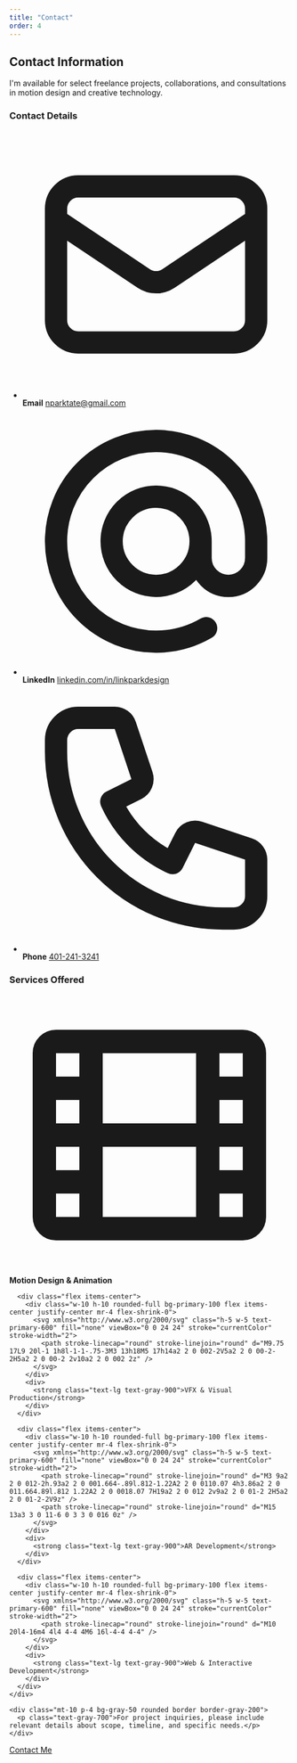 ```yaml
---
title: "Contact"
order: 4
---
```


<h2>Contact Information</h2>

I'm available for select freelance projects, collaborations, and consultations in motion design and creative technology.

<div class="grid grid-cols-1 md:grid-cols-2 gap-10 mt-16">
  <div class="bg-white p-10 rounded-xl shadow-md border-t-4 border-primary-500">
    <h3 class="text-2xl font-serif font-bold mb-6 text-gray-900">Contact Details</h3>
    <ul class="space-y-6">
      <li class="flex items-center">
        <div class="w-12 h-12 rounded-full bg-primary-100 flex items-center justify-center mr-4 flex-shrink-0">
          <svg xmlns="http://www.w3.org/2000/svg" class="h-6 w-6 text-primary-600" fill="none" viewBox="0 0 24 24" stroke="currentColor" stroke-width="2">
            <path stroke-linecap="round" stroke-linejoin="round" d="M3 8l7.89 5.26a2 2 0 002.22 0L21 8M5 19h14a2 2 0 002-2V7a2 2 0 00-2-2H5a2 2 0 00-2 2v10a2 2 0 002 2z" />
          </svg>
        </div>
        <div>
          <strong class="block text-lg text-gray-900 mb-1">Email</strong>
          <a href="mailto:nparktate@gmail.com" class="text-primary-600 hover:text-primary-800 text-lg font-medium transition-colors">nparktate@gmail.com</a>
        </div>
      </li>
      <li class="flex items-center">
        <div class="w-12 h-12 rounded-full bg-primary-100 flex items-center justify-center mr-4 flex-shrink-0">
          <svg xmlns="http://www.w3.org/2000/svg" class="h-6 w-6 text-primary-600" fill="none" viewBox="0 0 24 24" stroke="currentColor" stroke-width="2">
            <path stroke-linecap="round" stroke-linejoin="round" d="M16 12a4 4 0 10-8 0 4 4 0 008 0zm0 0v1.5a2.5 2.5 0 005 0V12a9 9 0 10-9 9m4.5-1.206a8.959 8.959 0 01-4.5 1.207" />
          </svg>
        </div>
        <div>
          <strong class="block text-lg text-gray-900 mb-1">LinkedIn</strong>
          <a href="https://www.linkedin.com/in/linkparkdesign/" target="_blank" rel="noopener" class="text-primary-600 hover:text-primary-800 text-lg font-medium transition-colors">linkedin.com/in/linkparkdesign</a>
        </div>
      </li>
      <li class="flex items-center">
        <div class="w-12 h-12 rounded-full bg-primary-100 flex items-center justify-center mr-4 flex-shrink-0">
          <svg xmlns="http://www.w3.org/2000/svg" class="h-6 w-6 text-primary-600" fill="none" viewBox="0 0 24 24" stroke="currentColor" stroke-width="2">
            <path stroke-linecap="round" stroke-linejoin="round" d="M3 5a2 2 0 012-2h3.28a1 1 0 01.948.684l1.498 4.493a1 1 0 01-.502 1.21l-2.257 1.13a11.042 11.042 0 005.516 5.516l1.13-2.257a1 1 0 011.21-.502l4.493 1.498a1 1 0 01.684.949V19a2 2 0 01-2 2h-1C9.716 21 3 14.284 3 6V5z" />
          </svg>
        </div>
        <div>
          <strong class="block text-lg text-gray-900 mb-1">Phone</strong>
          <a href="tel:4012413241" class="text-primary-600 hover:text-primary-800 text-lg font-medium transition-colors">401-241-3241</a>
        </div>
      </li>
    </ul>
  </div>
  
  <div class="bg-white p-10 rounded-xl shadow-md border-t-4 border-primary-500">
    <h3 class="text-2xl font-serif font-bold mb-6 text-gray-900">Services Offered</h3>
    <div class="space-y-5">
      <div class="flex items-center">
        <div class="w-10 h-10 rounded-full bg-primary-100 flex items-center justify-center mr-4 flex-shrink-0">
          <svg xmlns="http://www.w3.org/2000/svg" class="h-5 w-5 text-primary-600" fill="none" viewBox="0 0 24 24" stroke="currentColor" stroke-width="2">
            <path stroke-linecap="round" stroke-linejoin="round" d="M7 4v16M17 4v16M3 8h4m10 0h4M3 12h18M3 16h4m10 0h4M4 20h16a1 1 0 001-1V5a1 1 0 00-1-1H4a1 1 0 00-1 1v14a1 1 0 001 1z" />
          </svg>
        </div>
        <div>
          <strong class="text-lg text-gray-900">Motion Design & Animation</strong>
        </div>
      </div>
      
      <div class="flex items-center">
        <div class="w-10 h-10 rounded-full bg-primary-100 flex items-center justify-center mr-4 flex-shrink-0">
          <svg xmlns="http://www.w3.org/2000/svg" class="h-5 w-5 text-primary-600" fill="none" viewBox="0 0 24 24" stroke="currentColor" stroke-width="2">
            <path stroke-linecap="round" stroke-linejoin="round" d="M9.75 17L9 20l-1 1h8l-1-1-.75-3M3 13h18M5 17h14a2 2 0 002-2V5a2 2 0 00-2-2H5a2 2 0 00-2 2v10a2 2 0 002 2z" />
          </svg>
        </div>
        <div>
          <strong class="text-lg text-gray-900">VFX & Visual Production</strong>
        </div>
      </div>
      
      <div class="flex items-center">
        <div class="w-10 h-10 rounded-full bg-primary-100 flex items-center justify-center mr-4 flex-shrink-0">
          <svg xmlns="http://www.w3.org/2000/svg" class="h-5 w-5 text-primary-600" fill="none" viewBox="0 0 24 24" stroke="currentColor" stroke-width="2">
            <path stroke-linecap="round" stroke-linejoin="round" d="M3 9a2 2 0 012-2h.93a2 2 0 001.664-.89l.812-1.22A2 2 0 0110.07 4h3.86a2 2 0 011.664.89l.812 1.22A2 2 0 0018.07 7H19a2 2 0 012 2v9a2 2 0 01-2 2H5a2 2 0 01-2-2V9z" />
            <path stroke-linecap="round" stroke-linejoin="round" d="M15 13a3 3 0 11-6 0 3 3 0 016 0z" />
          </svg>
        </div>
        <div>
          <strong class="text-lg text-gray-900">AR Development</strong>
        </div>
      </div>
      
      <div class="flex items-center">
        <div class="w-10 h-10 rounded-full bg-primary-100 flex items-center justify-center mr-4 flex-shrink-0">
          <svg xmlns="http://www.w3.org/2000/svg" class="h-5 w-5 text-primary-600" fill="none" viewBox="0 0 24 24" stroke="currentColor" stroke-width="2">
            <path stroke-linecap="round" stroke-linejoin="round" d="M10 20l4-16m4 4l4 4-4 4M6 16l-4-4 4-4" />
          </svg>
        </div>
        <div>
          <strong class="text-lg text-gray-900">Web & Interactive Development</strong>
        </div>
      </div>
    </div>
    
    <div class="mt-10 p-4 bg-gray-50 rounded border border-gray-200">
      <p class="text-gray-700">For project inquiries, please include relevant details about scope, timeline, and specific needs.</p>
    </div>
  </div>
</div>

<div class="mt-16 mb-8 text-center">
  <a href="mailto:nparktate@gmail.com" class="inline-block px-8 py-4 bg-primary-600 text-white font-bold rounded-lg text-lg shadow-md hover:bg-primary-700 transition-colors">Contact Me</a>
</div>